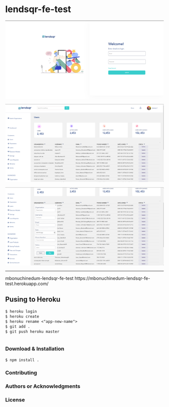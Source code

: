 <h1> lendsqr-fe-test </h1>


<p align="center"><img src="./src/Images/screenshot3.png" /></p>

<p align="center"><img src="./src/Images/screenshot1.png" /></p>

<p align="center"><img src="./src/Images/screenshot2.png" /></p>



<hr/>
mbonuchinedum-lendsqr-fe-test
https://mbonuchinedum-lendsqr-fe-test.herokuapp.com/

## Pusing to Heroku 

```
$ heroku login
$ heroku create 
$ heroku rename <"app-new-name">
$ git add .  
$ git push heroku master 

```




```

```

<h3> Download & Installation </h3>

```shell
$ npm install .
```

<h3>Contributing</h3>

<h3>Authors or Acknowledgments</h3>

<h3>License</h3>

